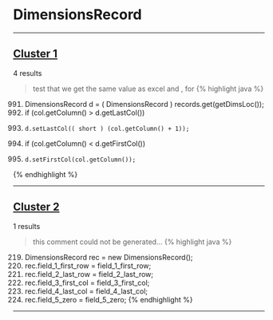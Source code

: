 # DimensionsRecord

***

## [Cluster 1](./1)
4 results
> test that we get the same value as excel and , for 
{% highlight java %}
991. DimensionsRecord d = ( DimensionsRecord ) records.get(getDimsLoc());
993. if (col.getColumn() > d.getLastCol())
995.     d.setLastCol(( short ) (col.getColumn() + 1));
997. if (col.getColumn() < d.getFirstCol())
999.     d.setFirstCol(col.getColumn());
{% endhighlight %}

***

## [Cluster 2](./2)
1 results
> this comment could not be generated...
{% highlight java %}
219. DimensionsRecord rec = new DimensionsRecord();
220. rec.field_1_first_row = field_1_first_row;
221. rec.field_2_last_row = field_2_last_row;
222. rec.field_3_first_col = field_3_first_col;
223. rec.field_4_last_col = field_4_last_col;
224. rec.field_5_zero = field_5_zero;
{% endhighlight %}

***

